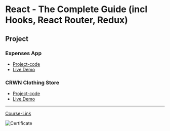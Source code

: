 # React - The Complete Guide (incl Hooks, React Router, Redux)
## Project

### Expenses App
- [Project-code](./Projects/Monsters-Rolodex)
- [Live Demo]()
### CRWN Clothing Store
- [Project-code](./Projects/CRWN-Clothing-Store)
- [Live Demo]()

---
[Course-Link](https://www.udemy.com/course/react-the-complete-guide-incl-redux/)<br>

![Certificate](https://via.placeholder.com/468x300?text=Certificate+Here)
